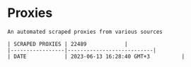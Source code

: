 # Proxies
    An automated scraped proxies from various sources

    | SCRAPED PROXIES | 22489            |
    |-----------------|---------------------------|
    | DATE            | 2023-06-13 16:28:40 GMT+3          |